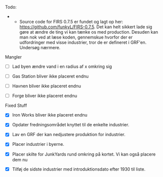 Todo:
- - Source code for FIRS 0.7.5 er fundet og lagt op her: https://github.com/funkyL/FIRS-0.7.5. Det kan helt sikkert lade sig gøre at ændre de ting vi kan tænke os med production. Desuden kan man nok ved at læse koden, gennemskue hvorfor der er udfordringer med visse industrier, tror de er defineret i GRF'en. Undersøg nærmere.

Mangler

 - [ ] Lad byen ændre vand i en radius af x omkring sig
 - [ ] Gas Station bliver ikke placeret endnu
 - [ ] Havnen bliver ikke placeret endnu 
 - [ ] Forge bliver ikke placeret endnu


Fixed Stuff
  - [x] Iron Works bliver ikke placeret endnu
  - [x] Opdater fredningsområdet knyttet til de enkelte industrier.
  - [x] Lav en GRF der kan nedjustere produktion for industrier.
  - [x] Placer industrier i byerne.
  - [x] Placer skilte for JunkYards rund omkring på kortet. Vi kan også placere dem nu
  - [x] Tilføj de sidste industrier med introduktionsdato efter 1930 til liste.
 
